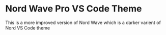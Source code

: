 # Nord Wave Pro VS Code Theme

This is a more improved version of Nord Wave which is a darker varient of Nord VS Code theme